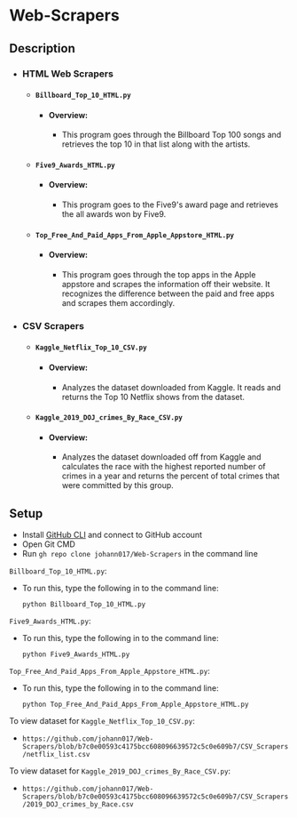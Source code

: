 # Web-Scrapers

## Description

- ### HTML Web Scrapers

  - #### `Billboard_Top_10_HTML.py`
    - #### Overview: 
      - This program goes through the Billboard Top 100 songs and retrieves the top 10 in that list along with the artists.

  - #### `Five9_Awards_HTML.py`
    - #### Overview: 
      - This program goes to the Five9's award page and retrieves the all awards won by Five9.
    
  - #### `Top_Free_And_Paid_Apps_From_Apple_Appstore_HTML.py`
    - #### Overview: 
      - This program goes through the top apps in the Apple appstore and scrapes the information off their website. It recognizes the difference between the paid and free apps and scrapes them accordingly.
    
- ### CSV Scrapers
  - #### `Kaggle_Netflix_Top_10_CSV.py`
    - #### Overview: 
      - Analyzes the dataset downloaded from Kaggle. It reads and returns the Top 10 Netflix shows from the dataset.
 
  - #### `Kaggle_2019_DOJ_crimes_By_Race_CSV.py`
    - #### Overview: 
      - Analyzes the dataset downloaded off from Kaggle and calculates the race with the highest reported number of crimes in a year and returns the percent of total crimes that were committed by this group.

## Setup
- Install [GitHub CLI](https://cli.github.com/) and connect to GitHub account
- Open Git CMD
- Run `gh repo clone johann017/Web-Scrapers` in the command line

`Billboard_Top_10_HTML.py`:
- To run this, type the following in to the command line:
  ```
  python Billboard_Top_10_HTML.py
  ```

`Five9_Awards_HTML.py`:
- To run this, type the following in to the command line:
  ```
  python Five9_Awards_HTML.py
  ```

`Top_Free_And_Paid_Apps_From_Apple_Appstore_HTML.py`:
- To run this, type the following in to the command line:
  ```
  python Top_Free_And_Paid_Apps_From_Apple_Appstore_HTML.py
  ```

To view dataset for `Kaggle_Netflix_Top_10_CSV.py`:
- `https://github.com/johann017/Web-Scrapers/blob/b7c0e00593c4175bcc608096639572c5c0e609b7/CSV_Scrapers/netflix_list.csv`

To view dataset for `Kaggle_2019_DOJ_crimes_By_Race_CSV.py`:
- `https://github.com/johann017/Web-Scrapers/blob/b7c0e00593c4175bcc608096639572c5c0e609b7/CSV_Scrapers/2019_DOJ_crimes_by_Race.csv`
